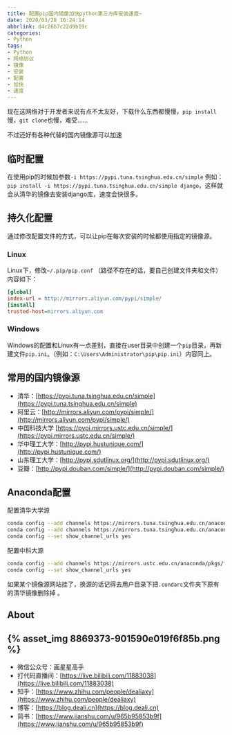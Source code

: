 ```yaml
---
title: 配置pip国内镜像加快python第三方库安装速度~
date: 2020/03/28 16:24:14
abbrlink: d4c26b7c22d9b19c
categories:
- Python
tags:
- Python
- 网络协议
- 镜像
- 安装
- 配置
- 加快
- 速度
---
```

现在这网络对于开发者来说有点不太友好，下载什么东西都慢慢，`pip install`慢，`git clone`也慢，难受……

不过还好有各种代替的国内镜像源可以加速

## 临时配置

在使用pip的时候加参数`-i https://pypi.tuna.tsinghua.edu.cn/simple`
例如：`pip install -i https://pypi.tuna.tsinghua.edu.cn/simple django`，这样就会从清华的镜像去安装django库，速度会快很多。

## 持久化配置

通过修改配置文件的方式，可以让pip在每次安装的时候都使用指定的镜像源。

### Linux
Linux下，修改`~/.pip/pip.conf` （路径不存在的话，要自己创建文件夹和文件）
内容如下：

```ini
[global]
index-url = http://mirrors.aliyun.com/pypi/simple/
[install]
trusted-host=mirrors.aliyun.com
```

### Windows
Windows的配置和Linux有一点差别，直接在user目录中创建一个`pip`目录，再新建文件`pip.ini`。（例如：`C:\Users\Administrator\pip\pip.ini`）内容同上。

## 常用的国内镜像源
- 清华：[https://pypi.tuna.tsinghua.edu.cn/simple](https://pypi.tuna.tsinghua.edu.cn/simple)
- 阿里云：[http://mirrors.aliyun.com/pypi/simple/](http://mirrors.aliyun.com/pypi/simple/)
- 中国科技大学 [https://pypi.mirrors.ustc.edu.cn/simple/](https://pypi.mirrors.ustc.edu.cn/simple/)
- 华中理工大学：[http://pypi.hustunique.com/](http://pypi.hustunique.com/)
- 山东理工大学：[http://pypi.sdutlinux.org/](http://pypi.sdutlinux.org/)
- 豆瓣：[http://pypi.douban.com/simple/](http://pypi.douban.com/simple/)

## Anaconda配置

配置清华大学源
```bash
conda config --add channels https://mirrors.tuna.tsinghua.edu.cn/anaconda/pkgs/free/
conda config --add channels https://mirrors.tuna.tsinghua.edu.cn/anaconda/pkgs/main/
conda config --set show_channel_urls yes
```

配置中科大源
```bash
conda config --add channels https://mirrors.ustc.edu.cn/anaconda/pkgs/free/  
conda config --set show_channel_urls yes
```

如果某个镜像源网站挂了，换源的话记得去用户目录下把`.condarc`文件夹下原有的清华镜像删除掉 。


## About
{% asset_img 8869373-901590e019f6f85b.png %}
---------------
- 微信公众号：画星星高手
- 打代码直播间：[https://live.bilibili.com/11883038](https://live.bilibili.com/11883038)
- 知乎：[https://www.zhihu.com/people/dealiaxy](https://www.zhihu.com/people/dealiaxy)
- 博客：[https://blog.deali.cn](https://blog.deali.cn)
- 简书：[https://www.jianshu.com/u/965b95853b9f](https://www.jianshu.com/u/965b95853b9f)
